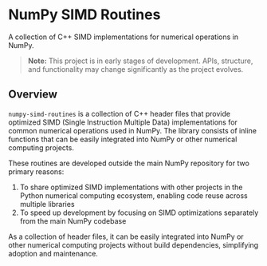 # NumPy SIMD Routines

A collection of C++ SIMD implementations for numerical operations in NumPy.

> **Note:** This project is in early stages of development. APIs, structure, and functionality may change significantly as the project evolves.

## Overview

`numpy-simd-routines` is a collection of C++ header files that provide optimized SIMD (Single Instruction Multiple Data) implementations for common numerical operations used in NumPy.
The library consists of inline functions that can be easily integrated into NumPy or other numerical computing projects.

These routines are developed outside the main NumPy repository for two primary reasons:

1. To share optimized SIMD implementations with other projects in the Python numerical computing ecosystem, enabling code reuse across multiple libraries
2. To speed up development by focusing on SIMD optimizations separately from the main NumPy codebase

As a collection of header files, it can be easily integrated into NumPy or other numerical computing projects without build dependencies, simplifying adoption and maintenance.
